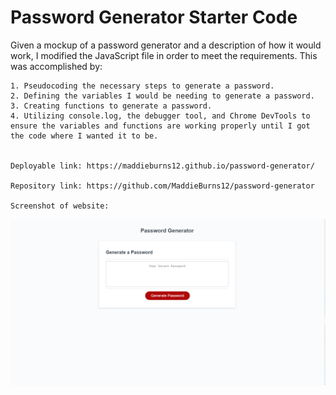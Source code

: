 # Password Generator Starter Code

Given a mockup of a password generator and a description of how it would work, I modified the JavaScript file in order to meet the requirements. This was accomplished by:

    1. Pseudocoding the necessary steps to generate a password. 
    2. Defining the variables I would be needing to generate a password. 
    3. Creating functions to generate a password. 
    4. Utilizing console.log, the debugger tool, and Chrome DevTools to ensure the variables and functions are working properly until I got the code where I wanted it to be. 


    Deployable link: https://maddieburns12.github.io/password-generator/

    Repository link: https://github.com/MaddieBurns12/password-generator

    Screenshot of website: 
    

![screenshot-readme](./assets/images/Screenshot%202022-06-24%20194942.png)
